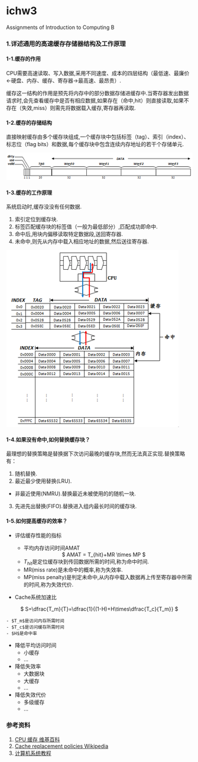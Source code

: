 # ichw3
Assignments of Introduction to Computing B

### 1.详述通用的高速缓存存储器结构及工作原理

#### 1-1.缓存的作用
CPU需要高速读取、写入数据,采用不同速度、成本的四层结构（最低速、最廉价←硬盘、内存、缓存、寄存器→最高速、最昂贵）.

缓存这一结构的作用是预先将内存中的部分数据存储进缓存中.当寄存器发出数据请求时,会先查看缓存中是否有相应数据,如果存在（命中,hit）则直接读取,如果不存在（失效,miss）则需先将数据载入缓存,寄存器再读取.

#### 1-2.缓存的存储结构
直接映射缓存由多个缓存块组成,一个缓存块中包括标签（tag）、索引（index）、标志位（flag bits）和数据,每个缓存块中包含连续内存地址的若干个存储单元.

![image text](https://github.com/YichenNie/ichw/blob/master/CPU%E7%BC%93%E5%AD%98_00_%E7%BC%93%E5%AD%98%E6%AE%B5%E7%BB%93%E6%9E%84.png)
 
#### 1-3.缓存的工作原理
系统启动时,缓存没没有任何数据.
1. 索引定位到缓存块.
2. 标签匹配缓存块的标签值（一般为最低部分）,匹配成功即命中.
3. 命中后,用块内偏移读取特定数据段,送回寄存器.
4. 未命中,则先从内存中载入相应地址的数据,然后送往寄存器.

![image text](https://github.com/YichenNie/ichw/blob/master/CPU%E7%BC%93%E5%AD%98_01_%E8%BF%90%E4%BD%9C%E6%B5%81%E7%A8%8B.png)

#### 1-4.如果没有命中,如何替换缓存块？
最理想的替换策略是替换据下次访问最晚的缓存块,然而无法真正实现.替换策略有：
1. 随机替换.
2. 最近最少使用替换(LRU).
 - 非最近使用(NMRU).替换最近未被使用的的随机一块.
3. 先进先出替换(FIFO).替换进入组内最长时间的缓存块.

#### 1-5.如何提高缓存的效率？
- 评估缓存性能的指标
  - 平均内存访问时间AMAT

  <center>
  $ AMAT = T_{hit}+MR \times MP $
  </center>

    - $T_{hit}$是定位缓存块到传回数据所需的时间,称为命中时间.  
    - MR(miss rate)是未命中的概率,称为失效率.
    - MP(miss penalty)是判定未命中,从内存中载入数据再上传至寄存器中所需的时间,称为失效代价.

 - Cache系统加速比
  <center>
  $ S=\dfrac{T_m}{T}=\dfrac{1}{(1-H)+H\times\dfrac{T_c}{T_m}} $
  </center>

    - $T_m$是访问内存所需时间
    - $T_c$是访问缓存所需时间
    - $H$是命中率

- 降低平均访问时间
  - 小缓存
  - ...
- 降低失效率
  - 大数据块
  - 大缓存
  - ...
- 降低失效代价
  - 多级缓存
  - ...

### 参考资料
1. [CPU 缓存 维基百科](https://zh.wikipedia.org/wiki/CPU缓存)
2. [Cache replacement policies Wikipedia](https://en.wikipedia.org/wiki/Cache_replacement_policies)
3. [计算机系统教程](https://books.google.com.hk/books?id=WREB9kclX5MC&pg=PA134&lpg=PA134&dq=%E5%9D%97%E5%86%B2%E7%AA%81&source=bl&ots=E8QBaQv3os&sig=7gFYFioVC3P8lEU14UcEff1EqUw&hl=zh-CN&sa=X&redir_esc=y&sourceid=cndr#v=onepage&q=%E5%9D%97%E5%86%B2%E7%AA%81&f=false)

